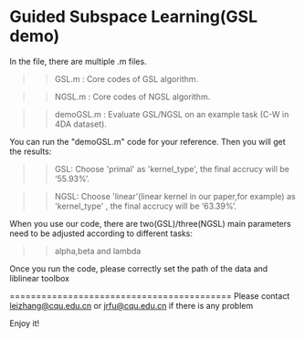 Guided Subspace Learning(GSL demo)
=======================================
In the file, there are multiple .m files.

>>GSL.m : Core codes of GSL algorithm.

>>NGSL.m : Core codes of NGSL algorithm.

>>demoGSL.m : Evaluate GSL/NGSL on an example task (C-W in 4DA dataset).

You can run the "demoGSL.m" code for your reference.  Then you will get the results:

>>GSL: Choose 'primal' as 'kernel_type', the final accrucy will be ‘55.93%’.

>>NGSL: Choose 'linear'(linear kernel in our paper,for example) as 'kernel_type' , the final accrucy will be ‘63.39%’.

When you use our code, there are two(GSL)/three(NGSL) main parameters need to be adjusted according to different tasks:
>>alpha,beta and lambda 

Once you run the code, please correctly set the path of the data and liblinear toolbox

==========================================
Please contact leizhang@cqu.edu.cn or jrfu@cqu.edu.cn if there is any problem

Enjoy it!
